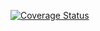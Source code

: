 [![Coverage Status](https://coveralls.io/repos/github/Nadi13/Kosmos/badge.png?branch=develop)](https://coveralls.io/github/Nadi13/Kosmos?branch=develop)
